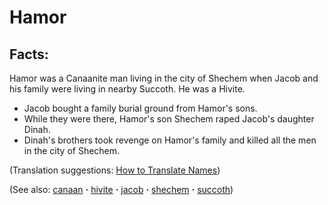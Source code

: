 # Hamor #

## Facts: ##

Hamor was a Canaanite man living in the city of Shechem when Jacob and his family were living in nearby Succoth. He was a Hivite.

* Jacob bought a family burial ground from Hamor's sons.
* While they were there, Hamor's son Shechem raped Jacob's daughter Dinah.
* Dinah's brothers took revenge on Hamor's family and killed all the men in the city of Shechem.

(Translation suggestions: [How to Translate Names](https://git.door43.org/Door43/en-ta-translate-vol1/src/master/content/translate_names.md))

(See also: [canaan](../other/canaan.md) **·** [hivite](../other/hivite.md) **·** [jacob](../other/jacob.md) **·** [shechem](../other/shechem.md) **·** [succoth](../other/succoth.md))


